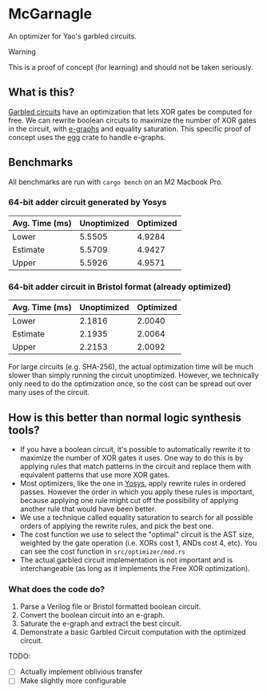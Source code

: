 # McGarnagle

An optimizer for Yao's garbled circuits.

> [!WARNING]  
> This is a proof of concept (for learning) and should not be taken seriously.

## What is this?

[Garbled circuits](https://en.wikipedia.org/wiki/Garbled_circuit) have an optimization that lets XOR gates be computed for free. We can rewrite boolean circuits to maximize the number of XOR gates in the circuit, with [e-graphs](https://en.wikipedia.org/wiki/E-graph) and equality saturation. This specific proof of concept uses the [egg](https://egraphs-good.github.io/) crate to handle e-graphs.

## Benchmarks

All benchmarks are run with `cargo bench` on an M2 Macbook Pro.

### 64-bit adder circuit generated by Yosys

| Avg. Time (ms) | Unoptimized | Optimized |
| -------------- | ----------- | --------- |
| Lower          | 5.5505      | 4.9284    |
| Estimate       | 5.5709      | 4.9427    |
| Upper          | 5.5926      | 4.9571    |

### 64-bit adder circuit in Bristol format (already optimized)

| Avg. Time (ms) | Unoptimized | Optimized |
| -------------- | ----------- | --------- |
| Lower          | 2.1816      | 2.0040    |
| Estimate       | 2.1935      | 2.0064    |
| Upper          | 2.2153      | 2.0092    |

For large circuits (e.g. SHA-256), the actual optimization time will be much slower than simply running the circuit unoptimized. However, we technically only need to do the optimization once, so the cost can be spread out over many uses of the circuit.

## How is this better than normal logic synthesis tools?

- If you have a boolean circuit, it's possible to automatically rewrite it to maximize the number of XOR gates it uses. One way to do this is by applying rules that match patterns in the circuit and replace them with equivalent patterns that use more XOR gates.
- Most optimizers, like the one in [Yosys](https://github.com/YosysHQ/yosys), apply rewrite rules in ordered passes. However the order in which you apply these rules is important, because applying one rule might cut off the possibility of applying another rule that would have been better.
- We use a technique called equality saturation to search for all possible orders of applying the rewrite rules, and pick the best one.
- The cost function we use to select the "optimal" circuit is the AST size, weighted by the gate operation (i.e. XORs cost 1, ANDs cost 4, etc). You can see the cost function in `src/optimizer/mod.rs`
- The actual garbled circuit implementation is not important and is interchangeable (as long as it implements the Free XOR optimization).

### What does the code do?

1. Parse a Verilog file or Bristol formatted boolean circuit.
2. Convert the boolean circuit into an e-graph.
3. Saturate the e-graph and extract the best circuit.
4. Demonstrate a basic Garbled Circuit computation with the optimized circuit.

TODO:

- [ ] Actually implement oblivious transfer
- [ ] Make slightly more configurable
